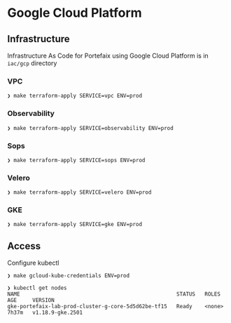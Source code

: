 # Google Cloud Platform

## Infrastructure

Infrastructure As Code for Portefaix using Google Cloud Platform is in
`iac/gcp` directory

### VPC

```shell
❯ make terraform-apply SERVICE=vpc ENV=prod
```

### Observability

```shell
❯ make terraform-apply SERVICE=observability ENV=prod
```

### Sops

```shell
❯ make terraform-apply SERVICE=sops ENV=prod
```

### Velero

```shell
❯ make terraform-apply SERVICE=velero ENV=prod
```

### GKE

```shell
❯ make terraform-apply SERVICE=gke ENV=prod
```

## Access

Configure kubectl

```shell
❯ make gcloud-kube-credentials ENV=prod
```

```shell
❯ kubectl get nodes
NAME                                                  STATUS   ROLES    AGE     VERSION
gke-portefaix-lab-prod-cluster-g-core-5d5d62be-tf15   Ready    <none>   7h37m   v1.18.9-gke.2501
```

